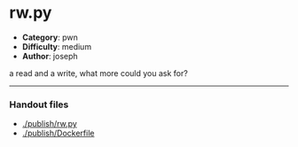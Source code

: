 rw.py
======================

- **Category**: pwn
- **Difficulty**: medium
- **Author**: joseph

a read and a write, what more could you ask for?

---

### Handout files

- [./publish/rw.py](./publish/rw.py)
- [./publish/Dockerfile](./publish/Dockerfile)

